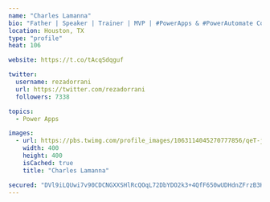 ```yaml
---
name: "Charles Lamanna"
bio: "Father | Speaker | Trainer | MVP | #PowerApps & #PowerAutomate Community Super User | YouTuber Right-pointing triangle http://youtube.com/c/rezadorrani | Learn - Share - Clockwise rightwards and leftwards open circle arrows"
location: Houston, TX
type: "profile"
heat: 106

website: https://t.co/tAcqSdqguf

twitter:
  username: rezadorrani
  url: https://twitter.com/rezadorrani
  followers: 7338

topics:
  - Power Apps

images:
  - url: https://pbs.twimg.com/profile_images/1063114045270777856/qeT-jpWr_400x400.jpg
    width: 400
    height: 400
    isCached: true
    title: "Charles Lamanna"

secured: "DVl9iLQUwi7v90CDCNGXXSHlRcQOqL72DbYDO2k3+4QfF650wUDHdnZFrzB3HH6b4LaXzuE4t6k8bSQ/pYxbVzZWyuSc28YOgadBhMeT0VH7tBVnC4VcsmgnCcR2zDxYM1PSoc6CJUei9ng+U/W1t1lWx1g3WS5USsmQLctbGu/EI1IbCF+EESJQApo/zAZ2eIZe3ikY7LiV0Sn+03Z3YlQFWsF6Lumg5KtLc1D67MRqYUPt79SUqHLCGalBi8A85IJke+8sN+0g5v/spMh0VeAu7IrsWdomeU2awaQ5rsfFrnrwjj6BoRAvRrt4Yvxs9oUevjj3Dbn4LRisz8DzUtpslNLr813KxJU3Z8tGloZliSTlxup9VcHPPTOhXaDXrnGqe4SMTN2gfcgvLEUbdypce3XJz0akybiTIvcV7Vo=;vh7zGX7mwXdO+leuLq5gcw=="
---
```


